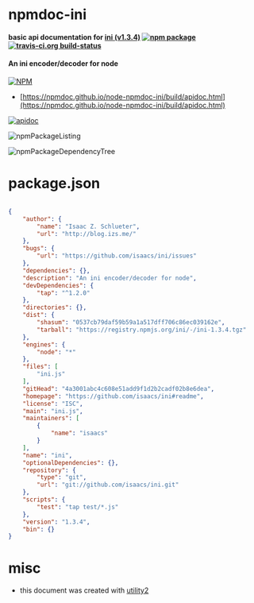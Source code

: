 # npmdoc-ini

#### basic api documentation for  [ini (v1.3.4)](https://github.com/isaacs/ini#readme)  [![npm package](https://img.shields.io/npm/v/npmdoc-ini.svg?style=flat-square)](https://www.npmjs.org/package/npmdoc-ini) [![travis-ci.org build-status](https://api.travis-ci.org/npmdoc/node-npmdoc-ini.svg)](https://travis-ci.org/npmdoc/node-npmdoc-ini)

#### An ini encoder/decoder for node

[![NPM](https://nodei.co/npm/ini.png?downloads=true&downloadRank=true&stars=true)](https://www.npmjs.com/package/ini)

- [https://npmdoc.github.io/node-npmdoc-ini/build/apidoc.html](https://npmdoc.github.io/node-npmdoc-ini/build/apidoc.html)

[![apidoc](https://npmdoc.github.io/node-npmdoc-ini/build/screenCapture.buildCi.browser.%252Ftmp%252Fbuild%252Fapidoc.html.png)](https://npmdoc.github.io/node-npmdoc-ini/build/apidoc.html)

![npmPackageListing](https://npmdoc.github.io/node-npmdoc-ini/build/screenCapture.npmPackageListing.svg)

![npmPackageDependencyTree](https://npmdoc.github.io/node-npmdoc-ini/build/screenCapture.npmPackageDependencyTree.svg)



# package.json

```json

{
    "author": {
        "name": "Isaac Z. Schlueter",
        "url": "http://blog.izs.me/"
    },
    "bugs": {
        "url": "https://github.com/isaacs/ini/issues"
    },
    "dependencies": {},
    "description": "An ini encoder/decoder for node",
    "devDependencies": {
        "tap": "^1.2.0"
    },
    "directories": {},
    "dist": {
        "shasum": "0537cb79daf59b59a1a517dff706c86ec039162e",
        "tarball": "https://registry.npmjs.org/ini/-/ini-1.3.4.tgz"
    },
    "engines": {
        "node": "*"
    },
    "files": [
        "ini.js"
    ],
    "gitHead": "4a3001abc4c608e51add9f1d2b2cadf02b8e6dea",
    "homepage": "https://github.com/isaacs/ini#readme",
    "license": "ISC",
    "main": "ini.js",
    "maintainers": [
        {
            "name": "isaacs"
        }
    ],
    "name": "ini",
    "optionalDependencies": {},
    "repository": {
        "type": "git",
        "url": "git://github.com/isaacs/ini.git"
    },
    "scripts": {
        "test": "tap test/*.js"
    },
    "version": "1.3.4",
    "bin": {}
}
```



# misc
- this document was created with [utility2](https://github.com/kaizhu256/node-utility2)
